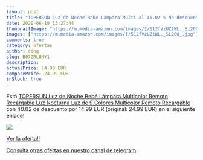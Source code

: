 ```yaml
---
layout: post
title: "TOPERSUN Luz de Noche Bebé Lámpara Multi al 40.02 % de descuento"
date: 2020-06-19 13:27:44
thumbnailImage: "https://m.media-amazon.com/images/I/512fVzUZtWL._SL200_.jpg"
images: ["https://m.media-amazon.com/images/I/512fVzUZtWL._SL200_.jpg"]
comments: true
category: ofertas
author: ring
slug: B07GRL8HY1
description:
actualPrice: 14.99 EUR
comparePrice: 24.99 EUR
inStock: true
---
```


Está [TOPERSUN Luz de Noche Bebé Lámpara Multicolor Remoto Recargable Luz Nocturna Luz de 9 Colores Multicolor Remoto Recargable](https://www.amazon.com/dp/B07GRL8HY1/?tag=redken08-20) con 40.02 de descuento por 14.99 EUR (original: 24.99 EUR) en el siguiente enlace!

[![](https://m.media-amazon.com/images/I/512fVzUZtWL._SL200_.jpg)](https://www.amazon.com/dp/B07GRL8HY1/?tag=redken08-20)

[Ver la oferta!!](https://www.amazon.com/dp/B07GRL8HY1/?tag=redken08-20)

[Consulta otras ofertas en nuestro canal de telegram](https://t.me/s/ofertas25)
